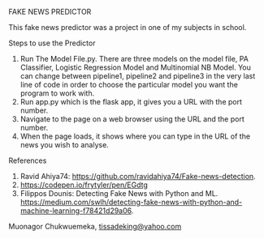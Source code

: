 FAKE NEWS PREDICTOR 

This fake news predictor was a project in one of my subjects in school.

Steps to use the Predictor

1. Run The Model File.py. There are three models on the model file, PA Classifier, Logistic Regression Model and Multinomial NB Model. You can change between pipeline1, pipeline2 and pipeline3 in the very last line of code in order to choose the particular model you want the program to work with.
2. Run app.py which is the flask app, it gives you a URL with the port number.
3. Navigate to the page on a web browser using the URL and the port number.
4. When the page loads, it shows where you can type in the URL of the news you wish to analyse.


References

1. Ravid Ahiya74: https://github.com/ravidahiya74/Fake-news-detection. 
2. https://codepen.io/frytyler/pen/EGdtg
3. Filippos Dounis: Detecting Fake News with Python and ML. https://medium.com/swlh/detecting-fake-news-with-python-and-machine-learning-f78421d29a06.



Muonagor Chukwuemeka, tissadeking@yahoo.com 
